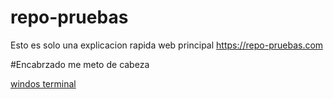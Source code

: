 # repo-pruebas
Esto es solo una explicacion rapida web principal https://repo-pruebas.com

#Encabrzado me meto de cabeza

[windos terminal](https://www.xataka.com/aplicaciones/windows-terminal-nueva-consola-microsoft-que-unifica-powershell-cmd-windows-subsystem-for-linux-wsl)

